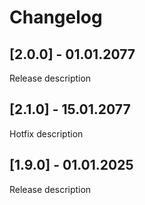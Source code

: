 # Changelog

## [2.0.0] - 01.01.2077

Release description

## [2.1.0] - 15.01.2077

Hotfix description

## [1.9.0] - 01.01.2025

Release description
